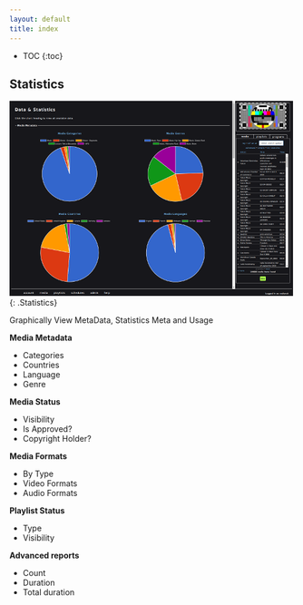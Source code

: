 ```yaml
---
layout: default
title: index
---
```


* TOC
{:toc}

## Statistics 

![ Statistics](img/statistics.png ){: .Statistics}

Graphically View MetaData, Statistics Meta and Usage

__Media Metadata__
- Categories
- Countries
- Language
- Genre

__Media Status__
- Visibility
- Is Approved?
- Copyright Holder?

__Media Formats__
- By Type
- Video Formats
- Audio Formats

__Playlist Status__
- Type
- Visibility

__Advanced reports__
- Count
- Duration
- Total duration



